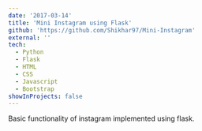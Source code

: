 ```yaml
---
date: '2017-03-14'
title: 'Mini Instagram using Flask'
github: 'https://github.com/Shikhar97/Mini-Instagram'
external: ''
tech:
  - Python
  - Flask
  - HTML
  - CSS
  - Javascript
  - Bootstrap
showInProjects: false
---
```


Basic functionality of instagram implemented using flask.